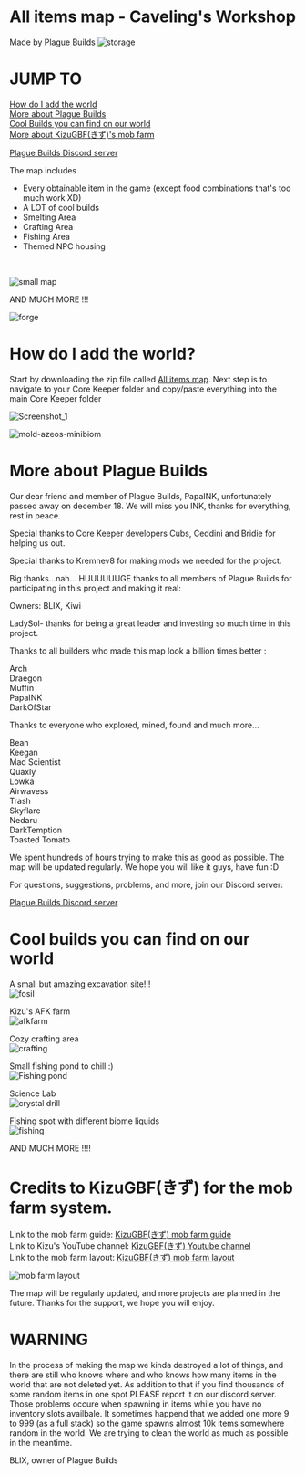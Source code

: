 # All items map - Caveling's Workshop
Made by Plague Builds
<img>![storage](https://user-images.githubusercontent.com/124402987/216842885-2f7c1aac-2efd-4516-9071-e339960cb95f.png)

# JUMP TO
<a href=https://github.com/PlagueBuilds/All-items-map/blob/main/README.md#how-do-i-add-the-world title="How do I add the world">How do I add the world</a><br>
<a href=https://github.com/PlagueBuilds/All-items-map/blob/main/README.md#more-about-plague-builds title="More about Plague Builds">More about Plague Builds</a><br>
<a href=https://github.com/PlagueBuilds/All-items-map/blob/main/README.md#cool-builds-you-can-find-on-our-world title="Cool builds you can find on our world">Cool Builds you can find on our world</a><br>
<a href=https://github.com/PlagueBuilds/All-items-map/blob/main/README.md#credits-to-kizugbfきず-for-the-mob-farm-system>More about KizuGBF(きず)'s mob farm</a><br>

<a href=https://discord.gg/GCd3JTMDHc>Plague Builds Discord server</a><br>

The map includes
<ul>
  <li>Every obtainable item in the game (except food combinations that's too much work XD)</li>
  <li>A LOT of cool builds</li>
  <li>Smelting Area</li>
  <li>Crafting Area</li>
  <li>Fishing Area</li>
  <li>Themed NPC housing</li> 
</ul><br>

![small map](https://user-images.githubusercontent.com/124402987/217102216-b011a54a-e096-45f8-b95c-80344a9b1ab6.png)<br>

AND MUCH MORE !!!

![forge](https://user-images.githubusercontent.com/124402987/216847733-9742a57a-8d50-4f0d-b252-31f0b15957d1.png)

# How do I add the world?

Start by downloading the zip file called <a href=https://github.com/PlagueBuilds/All-items-map/releases>All items map</a>.
Next step is to navigate to your Core Keeper folder and copy/paste everything into the main Core Keeper folder

![Screenshot_1](https://github.com/PlagueBuilds/All-items-map/assets/124402987/b56913b5-4ccd-4eab-92ed-1bde80f00be0)



![mold-azeos-minibiom](https://user-images.githubusercontent.com/124402987/216847779-675a1e5b-72b5-4be6-bbde-b905c0eb844e.png)

# More about Plague Builds

Our dear friend and member of Plague Builds, PapaINK, unfortunately passed away on december 18.
We will miss you INK, thanks for everything, rest in peace.

Special thanks to Core Keeper developers Cubs, Ceddini and Bridie for helping us out.

Special thanks to Kremnev8 for making mods we needed for the project.

Big thanks...nah... HUUUUUUGE thanks to all members of Plague Builds for participating in this project and making it real:

Owners: BLIX, Kiwi

LadySol- thanks for being a great leader and investing so much time in this project.

Thanks to all builders who made this map look a billion times better :

Arch<br>
Draegon<br>
Muffin<br>
PapaINK<br>
DarkOfStar<br>

Thanks to everyone who explored, mined, found and much more...

Bean<br>
Keegan <br>
Mad Scientist<br>
Quaxly<br>
Lowka<br>
Airwavess<br>
Trash<br>
Skyflare<br>
Nedaru<br>
DarkTemption<br>
Toasted Tomato<br>

We spent hundreds of hours trying to make this as good as possible. The map will be updated regularly. We hope you will like it guys, have fun :D

For questions, suggestions, problems, and more, join our Discord server:

<a href=https://discord.gg/9YXPrPcK>Plague Builds Discord server</a>

# Cool builds you can find on our world

A small but amazing excavation site!!!<br>
![fosil](https://user-images.githubusercontent.com/124402987/216847948-cedecfc7-85c4-44f2-bccc-6cc02fa08943.png)<br>

Kizu's AFK farm<br>
![afkfarm](https://user-images.githubusercontent.com/124402987/216848059-ce76e977-c252-4b67-9066-e194f26320f9.png)<br>

Cozy crafting area<br>
![crafting](https://user-images.githubusercontent.com/124402987/216848264-2be3a7ee-89a3-4f85-9c79-7acf1d97f83e.png)<br>

Small fishing pond to chill :)<br>
![Fishing pond](https://user-images.githubusercontent.com/124402987/216850296-001c65f7-cf84-43a2-91b8-015d5111fa3b.png)<br>

Science Lab<br>
![crystal drill](https://user-images.githubusercontent.com/124402987/216850653-f60735e4-a2fc-48ee-b195-8a1c7bf5b447.png)<br>

Fishing spot with different biome liquids<br>
![fishing](https://user-images.githubusercontent.com/124402987/216852273-1167dec4-5958-4469-9a29-9f13c7bc0da4.png)<br>


AND MUCH MORE !!!!


# Credits to KizuGBF(きず) for the mob farm system.<br>
Link to the mob farm guide: <a href="https://www.youtube.com/watch?v=0hj4ZsZf-7k&t=2s">KizuGBF(きず) mob farm guide</a><br>
Link to Kizu's YouTube channel: <a href="https://www.youtube.com/@KizuGBF">KizuGBF(きず) Youtube channel</a><br>
Link to the mob farm layout: <a href="https://imgur.com/a/YbYvinM">KizuGBF(きず) mob farm layout</a><br>

![mob farm layout](https://user-images.githubusercontent.com/124402987/217102478-7d51505e-6a4c-49a6-b088-f1f65d08f8fa.jpg)<br>

The map will be regularly updated, and more projects are planned in the future. Thanks for the support, we hope you will enjoy.<br>

# WARNING
In the process of making the map we kinda destroyed a lot of things, and there are still who knows where and who knows how many items in the world that are not deleted yet. As addition to that if you find thousands of some random items in one spot PLEASE report it on our discord server. Those problems occure when spawning in items while you have no inventory slots availbale. It sometimes happend that we added one more 9 to 999 (as a full stack) so the game spawns almost 10k items somewhere random in the world. We are trying to clean the world as much as possible in the meantime.<br>

BLIX, owner of Plague Builds
